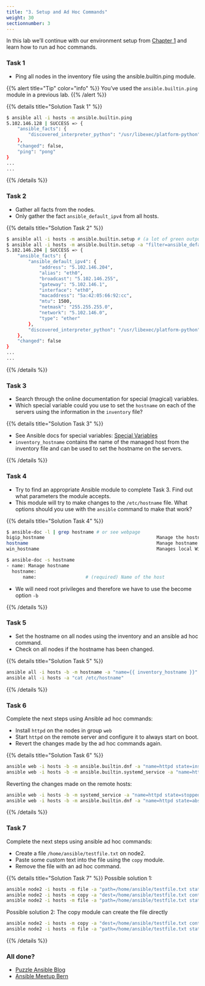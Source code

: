 ```yaml
---
title: "3. Setup and Ad Hoc Commands"
weight: 30
sectionnumber: 3
---
```


In this lab we’ll continue with our environment setup from [Chapter 1](../01) and learn how to run ad hoc commands.

### Task 1

* Ping all nodes in the inventory file using the ansible.builtin.ping module.

{{% alert title="Tip" color="info" %}}
You’ve used the `ansible.builtin.ping` module in a previous lab.
{{% /alert %}}

{{% details title="Solution Task 1" %}}
```bash
$ ansible all -i hosts -m ansible.builtin.ping
5.102.146.128 | SUCCESS => {
    "ansible_facts": {
        "discovered_interpreter_python": "/usr/libexec/platform-python"
    },
    "changed": false,
    "ping": "pong"
}
...
...
```
{{% /details %}}

### Task 2

* Gather all facts from the nodes.
* Only gather the fact `ansible_default_ipv4` from all hosts.

{{% details title="Solution Task 2" %}}
```bash
$ ansible all -i hosts -m ansible.builtin.setup # (a lot of green output should be printed)
$ ansible all -i hosts -m ansible.builtin.setup -a "filter=ansible_default_ipv4"
5.102.146.204 | SUCCESS => {
    "ansible_facts": {
        "ansible_default_ipv4": {
            "address": "5.102.146.204",
            "alias": "eth0",
            "broadcast": "5.102.146.255",
            "gateway": "5.102.146.1",
            "interface": "eth0",
            "macaddress": "5a:42:05:66:92:cc",
            "mtu": 1500,
            "netmask": "255.255.255.0",
            "network": "5.102.146.0",
            "type": "ether"
        },
        "discovered_interpreter_python": "/usr/libexec/platform-python"
    },
    "changed": false
}
...
...
```
{{% /details %}}

### Task 3

* Search through the online documentation for special (magical) variables.
* Which special variable could you use to set the `hostname` on each of the servers using
the information in the `inventory` file?

{{% details title="Solution Task 3" %}}

* See Ansible docs for special variables: [Special Variables](https://docs.ansible.com/ansible/latest/reference_appendices/special_variables.html)
* `inventory_hostname` contains the name of the managed host from the inventory file and can be used
to set the hostname on the servers.

{{% /details %}}

### Task 4

* Try to find an appropriate Ansible module to complete Task 3. Find out what parameters the module accepts.
* This module will try to make changes to the `/etc/hostname` file.
What options should you use with the `ansible` command to make that work?

{{% details title="Solution Task 4" %}}

```bash
$ ansible-doc -l | grep hostname # or see webpage
bigip_hostname                                         Manage the hostname of a BIG-IP
hostname                                               Manage hostname
win_hostname                                           Manages local Windows computer name

$ ansible-doc -s hostname
- name: Manage hostname
  hostname:
      name:                  # (required) Name of the host
```

* We will need root privileges and therefore we have to use the become option `-b`

{{% /details %}}

### Task 5

* Set the hostname on all nodes using the inventory and an ansible ad hoc command.
* Check on all nodes if the hostname has been changed.

{{% details title="Solution Task 5" %}}
```bash
ansible all -i hosts -b -m hostname -a "name={{ inventory_hostname }}"
ansible all -i hosts -a "cat /etc/hostname"
```
{{% /details %}}

### Task 6

Complete the next steps using Ansible ad hoc commands:

* Install `httpd` on the nodes in group `web`
* Start `httpd` on the remote server and configure it to always start on boot.
* Revert the changes made by the ad hoc commands again.

{{% details title="Solution Task 6" %}}
```bash
ansible web -i hosts -b -m ansible.builtin.dnf -a "name=httpd state=installed"
ansible web -i hosts -b -m ansible.builtin.systemd_service -a "name=httpd state=started enabled=yes"
```

Reverting the changes made on the remote hosts:

```bash
ansible web -i hosts -b -m systemd_service -a "name=httpd state=stopped enabled=no"
ansible web -i hosts -b -m ansible.builtin.dnf -a "name=httpd state=absent"
```
{{% /details %}}

### Task 7

Complete the next steps using ansible ad hoc commands:

* Create a file `/home/ansible/testfile.txt` on node2.
* Paste some custom text into the file using the `copy` module.
* Remove the file with an ad hoc command.

{{% details title="Solution Task 7" %}}
Possible solution 1:

```bash
ansible node2 -i hosts -m file -a "path=/home/ansible/testfile.txt state=touch"
ansible node2 -i hosts -m copy -a "dest=/home/ansible/testfile.txt content='SOME RANDOM TEXT'"
ansible node2 -i hosts -m file -a "path=/home/ansible/testfile.txt state=absent"
```

Possible solution 2:
The copy module can create the file directly

```bash
ansible node2 -i hosts -m copy -a "dest=/home/ansible/testfile.txt content='SOME RANDOM TEXT'"
ansible node2 -i hosts -m file -a "path=/home/ansible/testfile.txt state=absent"
```
{{% /details %}}

### All done?

* [Puzzle Ansible Blog](https://www.puzzle.ch/de/blog/categories/technologien/ansible)
* [Ansible Meetup Bern](https://www.meetup.com/Ansible-Bern/)
